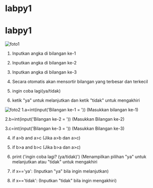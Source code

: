 # labpy1
# labpy1

![foto1](https://raw.githubusercontent.com/BayuAdjiePratama/labpy1/master/ScreenShot%201.jpg)
1. Inputkan angka di bilangan ke-1

2. Inputkan angka di bilangan ke-2

3. Inputkan angka di bilangan ke-3

4. Secara otomatis akan mensortir bilangan yang terbesar dan terkecil

5. ingin coba lagi(ya/tidak)

6. ketik "ya" untuk melanjutkan dan ketik "tidak" untuk mengakhiri

![foto2](https://raw.githubusercontent.com/BayuAdjiePratama/labpy1/master/ScreenShot.jpg)
1.a=int(input('Bilangan ke-1 = '))
	(Masukkan bilangan ke-1)
	
2.b=int(input('Bilangan ke-2 = '))
	(Masukkan Bilangan ke-2)
	
3.c=int(input('Bilangan ke-3 = '))
	(Masukkan Bilangan ke-3)
	
4. if a>b and a>c
	(Jika a>b dan a>c)
	
5. if b>a and b>c
	(Jika b>a dan a>c)
	
6. print ('ingin coba lagi? (ya/tidak)')
	(Menampilkan pilihan "ya" untuk melanjutkan atau "tidak" untuk mengakhiri
	
7. if x=='ya':
	(Inputkan "ya" bila ingin melanjutkan)
	
8. if x=='tidak':
	(Inputkan "tidak" bila ingin mengakhiri)

	
